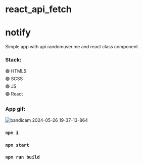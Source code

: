 # react_api_fetch 

# notify
Simple app with api.randomuser.me and react class component

### Stack:    
:green_circle: HTML5       
:green_circle: SCSS          
:green_circle: JS   
:green_circle: React  

### App gif:   
![bandicam 2024-05-26 19-37-13-864](https://github.com/DaliyaAsel/react_api_fetch/assets/86303341/acdc1d47-eb1e-4ded-a2c3-0b2e119d049e)


### `npm i`
### `npm start`
### `npm run build`
